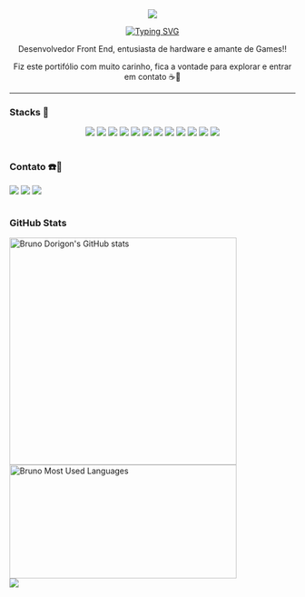 <div align="center">

<img src="https://capsule-render.vercel.app/api?type=waving&height=120&color=gradient&section=header"/>

[![Typing SVG](https://readme-typing-svg.demolab.com?font=Fira+Code&weight=500&size=26&pause=1000&color=7CD5FF&width=435&lines=Ol%C3%A1!+eu+sou+Bruno+Dorigon+%F0%9F%91%8B)](https://git.io/typing-svg)

</div>
<div align="center">

<p >Desenvolvedor Front End, entusiasta de hardware e amante de Games!!

Fiz este portifólio com muito carinho, fica a vontade para explorar e entrar em contato ☕🙂

</p>
</div>

---

### Stacks 🚀

<div style="display: inline_block" align="center">

  <img src="https://img.shields.io/badge/TypeScript-007ACC?style=for-the-badge&logo=typescript&logoColor=white">
  <img src="https://img.shields.io/badge/JavaScript-F7DF1E?style=for-the-badge&logo=javascript&logoColor=black">
  <img src="https://img.shields.io/badge/React-20232A?style=for-the-badge&logo=react&logoColor=61DAFB">
  <img src="https://camo.githubusercontent.com/c9a887a1f1ce3cb0770ec96e94cca325860258537e0c35b91518388907fcb01a/68747470733a2f2f696d672e736869656c64732e696f2f62616467652f436f6e746578742d2d4170692d3030303030303f7374796c653d666f722d7468652d6261646765266c6f676f3d7265616374">
  <img src="https://img.shields.io/badge/React%20Hook%20Form-EC5990.svg?style=for-the-badge&logo=React-Hook-Form&logoColor=white">
  <img src="https://img.shields.io/badge/Zod-3E67B1.svg?style=for-the-badge&logo=Zod&logoColor=white">
  <img src="https://img.shields.io/badge/Vite-646CFF.svg?style=for-the-badge&logo=Vite&logoColor=white">
  <img src="https://img.shields.io/badge/Tailwind_CSS-38B2AC?style=for-the-badge&logo=tailwind-css&logoColor=white">
  <img src="https://img.shields.io/badge/Node.js-43853D?style=for-the-badge&logo=node.js&logoColor=white">
  <img src="https://img.shields.io/badge/React_Router-CA4245?style=for-the-badge&logo=react-router&logoColor=white">
  <img src="https://img.shields.io/badge/GIT-E44C30?style=for-the-badge&logo=git&logoColor=white">
  <img src="https://img.shields.io/badge/Supabase-3FCF8E.svg?style=for-the-badge&logo=Supabase&logoColor=white">

</div>

<br />

### Contato ☎️📧

<div style="display: flex; gap: 4px">
  <a href="https://www.linkedin.com/in/bruno-santos-dorigon-63b54a219/">
    <img  src="https://img.shields.io/badge/LinkedIn-0077B5?style=for-the-badge&logo=linkedin&logoColor=white">
  </a>
  
  <a href="mailto:bdorigon@gmail.com">
    <img src="https://img.shields.io/badge/Gmail-D14836?style=for-the-badge&logo=gmail&logoColor=white">
  </a>

  <a href="https://wa.me/5519998309308">
    <img src="https://img.shields.io/badge/WhatsApp-25D366?style=for-the-badge&logo=whatsapp&logoColor=white">
  </a>
</div>

<br />

<h3>GitHub Stats</h3>

<div >
  <img src="https://github-readme-stats.vercel.app/api?username=DorigonBruno&show_icons=true&theme=dracula" width="400" alt="Bruno Dorigon's GitHub stats">

  <img src="https://github-readme-stats.vercel.app/api/top-langs/?username=DorigonBruno&layout=compact&theme=dracula" width="400" height="200"  alt="Bruno Most Used Languages">

  </div>

<img src="https://capsule-render.vercel.app/api?type=waving&height=120&color=gradient&section=footer"/>
